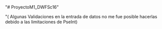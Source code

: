 "# ProyectoM1_DWFSc16"   

"( Algunas Validaciones en la entrada de datos no me fue posible hacerlas debido a las limitaciones de PseInt)
